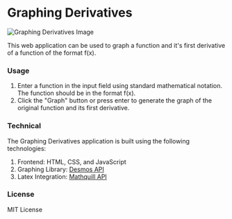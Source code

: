 # Graphing Derivatives
![Graphing Derivatives Image](https://i.imgur.com/8tKC4LB.png)

This web application can be used to graph a function and it's first derivative of a function of the format f(x).

### Usage

1) Enter a function in the input field using standard mathematical notation. The function should be in the format f(x).
2) Click the "Graph" button or press enter to generate the graph of the original function and its first derivative.

### Technical
The Graphing Derivatives application is built using the following technologies:
1) Frontend: HTML, CSS, and JavaScript
2) Graphing Library: [Desmos API](https://www.desmos.com/api/v1.9/docs/index.html#document-quickstart)
3) Latex Integration: [Mathquill API](https://docs.mathquill.com/en/latest/Api_Methods/)

### License
MIT License
